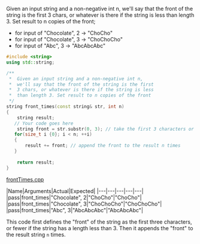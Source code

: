 Given an input string and a non-negative int n, we'll say that the front of the string is the first 3 chars, or whatever is there if the string is less than length 3. Set result to n copies of the front;

* for input of "Chocolate", 2 → "ChoCho"
* for input of "Chocolate", 3 → "ChoChoCho"
* for input of "Abc", 3 → "AbcAbcAbc"

```cpp
#include <string>
using std::string;

/**
 *  Given an input string and a non-negative int n,
 *  we'll say that the front of the string is the first
 *  3 chars, or whatever is there if the string is less
 *  than length 3. Set result to n copies of the front
 */
string front_times(const string& str, int n)
{
	string result;
   // Your code goes here
	string front = str.substr(0, 3); // take the first 3 characters or whatever is there if the string is less than length 3
   for(size_t i {0}; i < n; ++i)
   {
       result += front; // append the front to the result n times
   }
   
    return result;
}
```

[frontTimes.cpp](https://codecheck.io/files/23020920341l81svyfw80vsnck780z35vof)

|Name|Arguments|Actual|Expected|
|---|---|---|---|---|
|pass|front_times|"Chocolate", 2|"ChoCho"|"ChoCho"|
|pass|front_times|"Chocolate", 3|"ChoChoCho"|"ChoChoCho"|
|pass|front_times|"Abc", 3|"AbcAbcAbc"|"AbcAbcAbc"|

This code first defines the "front" of the string as the first three characters, or fewer if the string has a length less than 3. Then it appends the "front" to the result string `n` times.